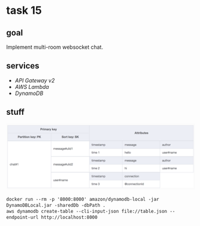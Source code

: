 # task 15

## goal

Implement multi-room websocket chat.

## services

-   _API Gateway v2_
-   _AWS Lambda_
-   _DynamoDB_

## stuff

![db schema](./schema.png)

```
docker run --rm -p '8000:8000' amazon/dynamodb-local -jar DynamoDBLocal.jar -sharedDb -dbPath .
aws dynamodb create-table --cli-input-json file://table.json --endpoint-url http://localhost:8000
```
